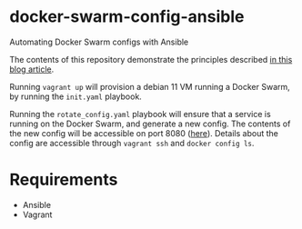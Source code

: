 # docker-swarm-config-ansible

Automating Docker Swarm configs with Ansible

The contents of this repository demonstrate the principles described [in this blog article](blog.bruyant.xyz/posts/automating-docker-configs/).

Running `vagrant up` will provision a debian 11 VM running a Docker Swarm, by running the `init.yaml` playbook.

Running the `rotate_config.yaml` playbook will ensure that a service is running on the Docker Swarm, and generate a new config. The contents of the new config will be accessible on port 8080 ([here](http://localhost:8080/config.html)). Details about the config are accessible through `vagrant ssh` and `docker config ls`.

# Requirements

- Ansible
- Vagrant
